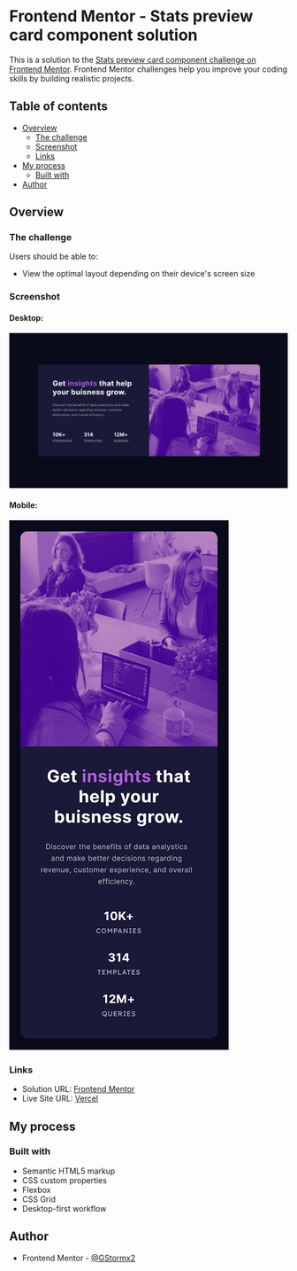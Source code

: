 # Frontend Mentor - Stats preview card component solution

This is a solution to the [Stats preview card component challenge on Frontend Mentor](https://www.frontendmentor.io/challenges/stats-preview-card-component-8JqbgoU62). Frontend Mentor challenges help you improve your coding skills by building realistic projects. 

## Table of contents

- [Overview](#overview)
  - [The challenge](#the-challenge)
  - [Screenshot](#screenshot)
  - [Links](#links)
- [My process](#my-process)
  - [Built with](#built-with)
- [Author](#author)

## Overview

### The challenge

Users should be able to:

- View the optimal layout depending on their device's screen size

### Screenshot

#### Desktop:
![](./screenshot.png)
#### Mobile:
![](./screenshot-mobile.png)

### Links

- Solution URL: [Frontend Mentor](https://www.frontendmentor.io/solutions/newbies-first-try-with-html-css-flexbox-and-grid-iAYzEmxn8)
- Live Site URL: [Vercel](https://stats-preview-card-component-flame.vercel.app/)

## My process

### Built with

- Semantic HTML5 markup
- CSS custom properties
- Flexbox
- CSS Grid
- Desktop-first workflow

## Author

- Frontend Mentor - [@GStormx2](https://www.frontendmentor.io/profile/GStormx2)

